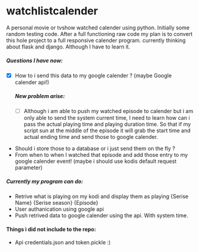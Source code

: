 # watchlistcalender
A personal movie or tvshow watched calender using python. 
Initially some random testing code. 
After a full functioning raw code my plan is to convert this hole project to a full responsive calender program. 
currently thinking about flask and django. Although I have to learn it. 
##### Questions I have now:
-[x] How to i send this data to my google calender ? (maybe Google calender api!) 
     ##### New problem arise:
     -[ ] Although i am able to push my watched episode to calender but i am only 
able to send the system current time, I need to learn how can i pass the actual playing time 
and playing duration time. So that if my script sun at the middle of the episode it will grab the start time and actual ending time and send those
to google calender. 
* Should i store those to a database or i just send them on the fly ? 
* From when to when I watched that episode and add those entry to my google calender event! (maybe i should use kodis default request parameter)

##### Currently my program can do:
* Retrive what is playing on my kodi and display them as playing {Serise Name} {Serise season} {Episode}
* User authanication using google api
* Push retrived data to google calender using the api. With system time.

#### Things i did not include to the repo:
* Api credentials.json and token.pickle :)  